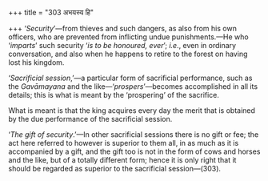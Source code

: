 +++
title = "303 अभयस्य हि"

+++
‘*Security*’—from thieves and such dangers, as also from his own
officers, who are prevented from inflicting undue punishments.—He who
‘*imparts*’ such security ‘*is to be honoured, ever*’; *i.e*., even in
ordinary conversation, and also when he happens to retire to the forest
on having lost his kingdom.

‘*Sacrificial session*,’—a particular form of sacrificial performance,
such as the *Gavāmayana* and the like—‘*prospers*’—becomes accomplished
in all its details; this is what is meant by the ‘prospering’ of the
sacrifice.

What is meant is that the king acquires every day the merit that is
obtained by the due performance of the sacrificial session.

‘*The gift of security*.’—In other sacrificial sessions there is no gift
or fee; the act here referred to however is superior to them all, in as
much as it is accompanied by a gift, and the gift too is not in the form
of cows and horses and the like, but of a totally different form; hence
it is only right that it should be regarded as superior to the
sacrificial session—(303).


